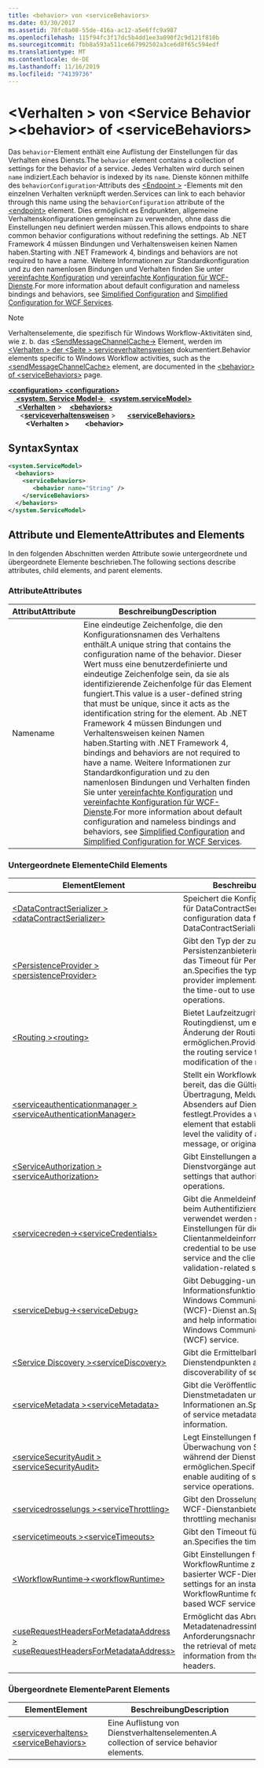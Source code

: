 ```yaml
---
title: <behavior> von <serviceBehaviors>
ms.date: 03/30/2017
ms.assetid: 78fc0a08-55de-416a-ac12-a5e6ffc9a987
ms.openlocfilehash: 115f94fc3f17dc5b4dd1ee3a090f2c9d121f810b
ms.sourcegitcommit: fbb8a593a511ce667992502a3ce6d8f65c594edf
ms.translationtype: MT
ms.contentlocale: de-DE
ms.lasthandoff: 11/16/2019
ms.locfileid: "74139736"
---
```

# <a name="behavior-of-servicebehaviors"></a><span data-ttu-id="678b1-102">\<Verhalten > von \<Service Behavior ></span><span class="sxs-lookup"><span data-stu-id="678b1-102">\<behavior> of \<serviceBehaviors></span></span>
<span data-ttu-id="678b1-103">Das `behavior`-Element enthält eine Auflistung der Einstellungen für das Verhalten eines Diensts.</span><span class="sxs-lookup"><span data-stu-id="678b1-103">The `behavior` element contains a collection of settings for the behavior of a service.</span></span> <span data-ttu-id="678b1-104">Jedes Verhalten wird durch seinen `name` indiziert.</span><span class="sxs-lookup"><span data-stu-id="678b1-104">Each behavior is indexed by its `name`.</span></span> <span data-ttu-id="678b1-105">Dienste können mithilfe des `behaviorConfiguration`-Attributs des [\<Endpoint >](endpoint-element.md) -Elements mit den einzelnen Verhalten verknüpft werden.</span><span class="sxs-lookup"><span data-stu-id="678b1-105">Services can link to each behavior through this name using the `behaviorConfiguration` attribute of the [\<endpoint>](endpoint-element.md) element.</span></span> <span data-ttu-id="678b1-106">Dies ermöglicht es Endpunkten, allgemeine Verhaltenskonfigurationen gemeinsam zu verwenden, ohne dass die Einstellungen neu definiert werden müssen.</span><span class="sxs-lookup"><span data-stu-id="678b1-106">This allows endpoints to share common behavior configurations without redefining the settings.</span></span> <span data-ttu-id="678b1-107">Ab .NET Framework 4 müssen Bindungen und Verhaltensweisen keinen Namen haben.</span><span class="sxs-lookup"><span data-stu-id="678b1-107">Starting with .NET Framework 4, bindings and behaviors are not required to have a name.</span></span> <span data-ttu-id="678b1-108">Weitere Informationen zur Standardkonfiguration und zu den namenlosen Bindungen und Verhalten finden Sie unter [vereinfachte Konfiguration](../../../wcf/simplified-configuration.md) und [vereinfachte Konfiguration für WCF-Dienste](../../../wcf/samples/simplified-configuration-for-wcf-services.md).</span><span class="sxs-lookup"><span data-stu-id="678b1-108">For more information about default configuration and nameless bindings and behaviors, see [Simplified Configuration](../../../wcf/simplified-configuration.md) and [Simplified Configuration for WCF Services](../../../wcf/samples/simplified-configuration-for-wcf-services.md).</span></span>  
  
> [!NOTE]
> <span data-ttu-id="678b1-109">Verhaltenselemente, die spezifisch für Windows Workflow-Aktivitäten sind, wie z. b. das [\<SendMessageChannelCache->](../windows-workflow-foundation/sendmessagechannelcache.md) Element, werden im [\<Verhalten > der \<Seite > serviceverhaltensweisen](../windows-workflow-foundation/behavior-of-servicebehaviors-of-workflow.md) dokumentiert.</span><span class="sxs-lookup"><span data-stu-id="678b1-109">Behavior elements specific to Windows Workflow activities, such as the [\<sendMessageChannelCache>](../windows-workflow-foundation/sendmessagechannelcache.md) element, are documented in the [\<behavior> of \<serviceBehaviors>](../windows-workflow-foundation/behavior-of-servicebehaviors-of-workflow.md) page.</span></span>  
  
<span data-ttu-id="678b1-110">[ **\<configuration>** ](../configuration-element.md)</span><span class="sxs-lookup"><span data-stu-id="678b1-110">[**\<configuration>**](../configuration-element.md)</span></span>\
<span data-ttu-id="678b1-111">&nbsp; &nbsp;[ **\<system. Service Model->** ](system-servicemodel.md) </span><span class="sxs-lookup"><span data-stu-id="678b1-111">&nbsp;&nbsp;[**\<system.serviceModel>**](system-servicemodel.md)</span></span>\
<span data-ttu-id="678b1-112">&nbsp;&nbsp;&nbsp;&nbsp;[ **\<Verhalten**](behaviors.md) ></span><span class="sxs-lookup"><span data-stu-id="678b1-112">&nbsp;&nbsp;&nbsp;&nbsp;[**\<behaviors>**](behaviors.md)</span></span>\
<span data-ttu-id="678b1-113">&nbsp;&nbsp;&nbsp;&nbsp;&nbsp;&nbsp;\<[**serviceverhaltensweisen**](servicebehaviors.md) ></span><span class="sxs-lookup"><span data-stu-id="678b1-113">&nbsp;&nbsp;&nbsp;&nbsp;&nbsp;&nbsp;[**\<serviceBehaviors>**](servicebehaviors.md)</span></span>\
<span data-ttu-id="678b1-114">&nbsp;&nbsp;&nbsp;&nbsp;&nbsp;&nbsp;&nbsp;&nbsp; **\<Verhalten >**</span><span class="sxs-lookup"><span data-stu-id="678b1-114">&nbsp;&nbsp;&nbsp;&nbsp;&nbsp;&nbsp;&nbsp;&nbsp;**\<behavior>**</span></span>  
  
## <a name="syntax"></a><span data-ttu-id="678b1-115">Syntax</span><span class="sxs-lookup"><span data-stu-id="678b1-115">Syntax</span></span>  
  
```xml  
<system.ServiceModel>
  <behaviors>
    <serviceBehaviors>
       <behavior name="String" />
    </serviceBehaviors>
  </behaviors>
</system.ServiceModel>
```  
  
## <a name="attributes-and-elements"></a><span data-ttu-id="678b1-116">Attribute und Elemente</span><span class="sxs-lookup"><span data-stu-id="678b1-116">Attributes and Elements</span></span>  
 <span data-ttu-id="678b1-117">In den folgenden Abschnitten werden Attribute sowie untergeordnete und übergeordnete Elemente beschrieben.</span><span class="sxs-lookup"><span data-stu-id="678b1-117">The following sections describe attributes, child elements, and parent elements.</span></span>  
  
### <a name="attributes"></a><span data-ttu-id="678b1-118">Attribute</span><span class="sxs-lookup"><span data-stu-id="678b1-118">Attributes</span></span>  
  
|<span data-ttu-id="678b1-119">Attribut</span><span class="sxs-lookup"><span data-stu-id="678b1-119">Attribute</span></span>|<span data-ttu-id="678b1-120">Beschreibung</span><span class="sxs-lookup"><span data-stu-id="678b1-120">Description</span></span>|  
|---------------|-----------------|  
|<span data-ttu-id="678b1-121">Name</span><span class="sxs-lookup"><span data-stu-id="678b1-121">name</span></span>|<span data-ttu-id="678b1-122">Eine eindeutige Zeichenfolge, die den Konfigurationsnamen des Verhaltens enthält.</span><span class="sxs-lookup"><span data-stu-id="678b1-122">A unique string that contains the configuration name of the behavior.</span></span> <span data-ttu-id="678b1-123">Dieser Wert muss eine benutzerdefinierte und eindeutige Zeichenfolge sein, da sie als identifizierende Zeichenfolge für das Element fungiert.</span><span class="sxs-lookup"><span data-stu-id="678b1-123">This value is a user-defined string that must be unique, since it acts as the identification string for the element.</span></span> <span data-ttu-id="678b1-124">Ab .NET Framework 4 müssen Bindungen und Verhaltensweisen keinen Namen haben.</span><span class="sxs-lookup"><span data-stu-id="678b1-124">Starting with .NET Framework 4, bindings and behaviors are not required to have a name.</span></span> <span data-ttu-id="678b1-125">Weitere Informationen zur Standardkonfiguration und zu den namenlosen Bindungen und Verhalten finden Sie unter [vereinfachte Konfiguration](../../../wcf/simplified-configuration.md) und [vereinfachte Konfiguration für WCF-Dienste](../../../wcf/samples/simplified-configuration-for-wcf-services.md).</span><span class="sxs-lookup"><span data-stu-id="678b1-125">For more information about default configuration and nameless bindings and behaviors, see [Simplified Configuration](../../../wcf/simplified-configuration.md) and [Simplified Configuration for WCF Services](../../../wcf/samples/simplified-configuration-for-wcf-services.md).</span></span>|  
  
### <a name="child-elements"></a><span data-ttu-id="678b1-126">Untergeordnete Elemente</span><span class="sxs-lookup"><span data-stu-id="678b1-126">Child Elements</span></span>  
  
|<span data-ttu-id="678b1-127">Element</span><span class="sxs-lookup"><span data-stu-id="678b1-127">Element</span></span>|<span data-ttu-id="678b1-128">Beschreibung</span><span class="sxs-lookup"><span data-stu-id="678b1-128">Description</span></span>|  
|-------------|-----------------|  
|[<span data-ttu-id="678b1-129">\<DataContractSerializer ></span><span class="sxs-lookup"><span data-stu-id="678b1-129">\<dataContractSerializer></span></span>](datacontractserializer-element.md)|<span data-ttu-id="678b1-130">Speichert die Konfigurationsinformationen für DataContractSerializer.</span><span class="sxs-lookup"><span data-stu-id="678b1-130">Contains configuration data for the DataContractSerializer.</span></span>|  
|[<span data-ttu-id="678b1-131">\<PersistenceProvider ></span><span class="sxs-lookup"><span data-stu-id="678b1-131">\<persistenceProvider></span></span>](persistenceprovider.md)|<span data-ttu-id="678b1-132">Gibt den Typ der zu verwendenden Persistenzanbieterimplementierung sowie das Timeout für Persistenzvorgänge an.</span><span class="sxs-lookup"><span data-stu-id="678b1-132">Specifies the type of the persistence provider implementation to use, as well as the time-out to use for persistence operations.</span></span>|  
|[<span data-ttu-id="678b1-133">\<Routing ></span><span class="sxs-lookup"><span data-stu-id="678b1-133">\<routing></span></span>](routing-of-servicebehavior.md)|<span data-ttu-id="678b1-134">Bietet Laufzeitzugriff auf den Routingdienst, um eine dynamische Änderung der Routingkonfiguration zu ermöglichen.</span><span class="sxs-lookup"><span data-stu-id="678b1-134">Provides run-time access to the routing service to allow dynamic modification of the routing configuration.</span></span>|  
|[<span data-ttu-id="678b1-135">\<serviceauthenticationmanager ></span><span class="sxs-lookup"><span data-stu-id="678b1-135">\<serviceAuthenticationManager></span></span>](serviceauthenticationmanager.md)|<span data-ttu-id="678b1-136">Stellt ein Workflowkonfigurationselement bereit, das die Gültigkeit einer Übertragung, Meldung oder eines Absenders auf Dienstebene festlegt.</span><span class="sxs-lookup"><span data-stu-id="678b1-136">Provides a workflow configuration element that establishes at the service level the validity of a transmission, message, or originator..</span></span>|  
|[<span data-ttu-id="678b1-137">\<ServiceAuthorization ></span><span class="sxs-lookup"><span data-stu-id="678b1-137">\<serviceAuthorization></span></span>](serviceauthorization-element.md)|<span data-ttu-id="678b1-138">Gibt Einstellungen an, die den Zugriff auf Dienstvorgänge autorisieren.</span><span class="sxs-lookup"><span data-stu-id="678b1-138">Specifies settings that authorize access to service operations.</span></span>|  
|[<span data-ttu-id="678b1-139">\<servicecreden-></span><span class="sxs-lookup"><span data-stu-id="678b1-139">\<serviceCredentials></span></span>](servicecredentials.md)|<span data-ttu-id="678b1-140">Gibt die Anmeldeinformationen an, die beim Authentifizieren des Diensts verwendet werden sollen, sowie die Einstellungen für die Validierung der Clientanmeldeinformationen.</span><span class="sxs-lookup"><span data-stu-id="678b1-140">Specifies the credential to be used in authenticating the service and the client credential validation-related settings.</span></span>|  
|[<span data-ttu-id="678b1-141">\<serviceDebug-></span><span class="sxs-lookup"><span data-stu-id="678b1-141">\<serviceDebug></span></span>](servicedebug.md)|<span data-ttu-id="678b1-142">Gibt Debugging-und Hilfe Informationsfunktionen für einen Windows Communication Foundation (WCF)-Dienst an.</span><span class="sxs-lookup"><span data-stu-id="678b1-142">Specifies debugging and help information features for a Windows Communication Foundation (WCF) service.</span></span>|  
|[<span data-ttu-id="678b1-143">\<Service Discovery ></span><span class="sxs-lookup"><span data-stu-id="678b1-143">\<serviceDiscovery></span></span>](servicediscovery.md)|<span data-ttu-id="678b1-144">Gibt die Ermittelbarkeit von Dienstendpunkten an.</span><span class="sxs-lookup"><span data-stu-id="678b1-144">Specifies the discoverability of service endpoints.</span></span>|  
|[<span data-ttu-id="678b1-145">\<serviceMetadata ></span><span class="sxs-lookup"><span data-stu-id="678b1-145">\<serviceMetadata></span></span>](servicemetadata.md)|<span data-ttu-id="678b1-146">Gibt die Veröffentlichung der Dienstmetadaten und der zugeordneten Informationen an.</span><span class="sxs-lookup"><span data-stu-id="678b1-146">Specifies the publication of service metadata and associated information.</span></span>|  
|[<span data-ttu-id="678b1-147">\<serviceSecurityAudit ></span><span class="sxs-lookup"><span data-stu-id="678b1-147">\<serviceSecurityAudit></span></span>](servicesecurityaudit.md)|<span data-ttu-id="678b1-148">Legt Einstellungen fest, die die Überwachung von Sicherheitsereignissen während der Dienstvorgänge ermöglichen.</span><span class="sxs-lookup"><span data-stu-id="678b1-148">Specifies settings that enable auditing of security events during service operations.</span></span>|  
|[<span data-ttu-id="678b1-149">\<servicedrosselungs ></span><span class="sxs-lookup"><span data-stu-id="678b1-149">\<serviceThrottling></span></span>](servicethrottling.md)|<span data-ttu-id="678b1-150">Gibt den Drosselungs Mechanismus eines WCF-Dienstanbieter an.</span><span class="sxs-lookup"><span data-stu-id="678b1-150">Specifies the throttling mechanism of a WCF service.</span></span>|  
|[<span data-ttu-id="678b1-151">\<servicetimeouts ></span><span class="sxs-lookup"><span data-stu-id="678b1-151">\<serviceTimeouts></span></span>](servicetimeouts.md)|<span data-ttu-id="678b1-152">Gibt den Timeout für einen Dienst an.</span><span class="sxs-lookup"><span data-stu-id="678b1-152">Specifies the timeout for a service.</span></span>|  
|[<span data-ttu-id="678b1-153">\<WorkflowRuntime-></span><span class="sxs-lookup"><span data-stu-id="678b1-153">\<workflowRuntime></span></span>](workflowruntime.md)|<span data-ttu-id="678b1-154">Gibt Einstellungen für eine Instanz von WorkflowRuntime zum Hosting Workflow basierter WCF-Dienste an.</span><span class="sxs-lookup"><span data-stu-id="678b1-154">Specifies settings for an instance of WorkflowRuntime for hosting workflow-based WCF services.</span></span>|  
|[<span data-ttu-id="678b1-155">\<useRequestHeadersForMetadataAddress ></span><span class="sxs-lookup"><span data-stu-id="678b1-155">\<useRequestHeadersForMetadataAddress></span></span>](userequestheadersformetadataaddress.md)|<span data-ttu-id="678b1-156">Ermöglicht das Abrufen von Metadatenadressinformationen aus Anforderungsnachrichtenheadern.</span><span class="sxs-lookup"><span data-stu-id="678b1-156">Enables the retrieval of metadata address information from the request message headers.</span></span>|  
  
### <a name="parent-elements"></a><span data-ttu-id="678b1-157">Übergeordnete Elemente</span><span class="sxs-lookup"><span data-stu-id="678b1-157">Parent Elements</span></span>  
  
|<span data-ttu-id="678b1-158">Element</span><span class="sxs-lookup"><span data-stu-id="678b1-158">Element</span></span>|<span data-ttu-id="678b1-159">Beschreibung</span><span class="sxs-lookup"><span data-stu-id="678b1-159">Description</span></span>|  
|-------------|-----------------|  
|[<span data-ttu-id="678b1-160">\<serviceverhaltens></span><span class="sxs-lookup"><span data-stu-id="678b1-160">\<serviceBehaviors></span></span>](servicebehaviors.md)|<span data-ttu-id="678b1-161">Eine Auflistung von Dienstverhaltenselementen.</span><span class="sxs-lookup"><span data-stu-id="678b1-161">A collection of service behavior elements.</span></span>|
